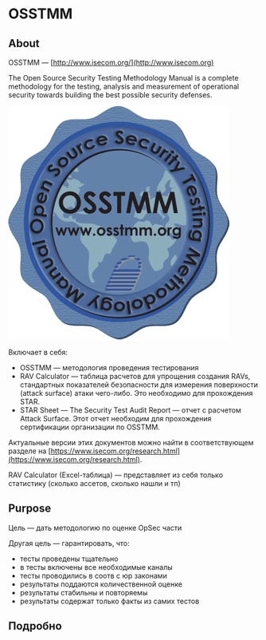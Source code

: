 # OSSTMM

## About

OSSTMM — [http://www.isecom.org/](http://www.isecom.org)

The Open Source Security Testing Methodology Manual is a complete methodology for the testing, analysis and measurement of operational security towards building the best possible security defenses.

![](<../../.gitbook/assets/изображение (34).png>)

Включает в себя:

* OSSTMM — методология проведения тестирования
* RAV Calculator — таблица расчетов для упрощения создания RAVs, стандартных показателей безопасности для измерения поверхности (attack surface) атаки чего-либо. Это необходимо для прохождения STAR.
* STAR Sheet — The Security Test Audit Report — отчет с расчетом Attack Surface. Этот отчет необходим для прохождения сертификации организации по OSSTMM.&#x20;

Актуальные версии этих документов можно найти в соответствующем разделе на [https://www.isecom.org/research.html](https://www.isecom.org/research.html).

RAV Calculator (Excel-таблица) — представляет из себя только статистику (сколько ассетов, сколько нашли и тп)

## Purpose

Цель — дать методологию по оценке OpSec части

Другая цель — гарантировать, что:

* тесты проведены тщательно
* в тесты включены все необходимые каналы
* тесты проводились в соотв с юр законами
* результаты поддаются количественной оценке
* результаты стабильны и повторяемы
* результаты содержат только факты из самих тестов



## Подробно

